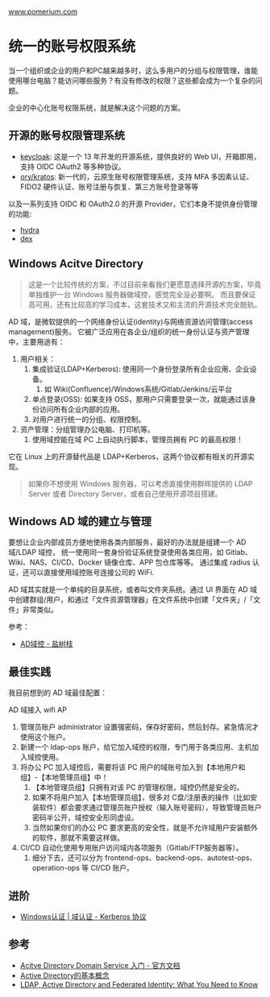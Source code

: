 www.pomerium.com

# 统一的账号权限系统

当一个组织或企业的用户和PC越来越多时，这么多用户的分组与权限管理，谁能使用哪台电脑？能访问哪些服务？有没有修改的权限？这些都会成为一个复杂的问题。

企业的中心化账号权限系统，就是解决这个问题的方案。

## 开源的账号权限管理系统

- [keycloak](https://github.com/keycloak/keycloak): 这是一个 13 年开发的开源系统，提供良好的 Web UI，开箱即用，支持 OIDC OAuth2 等多种协议。
- [ory/kratos](https://github.com/ory/kratos): 新一代的，云原生账号权限管理系统，支持 MFA 多因素认证、FIDO2 硬件认证、账号注册与恢复、第三方账号登录等等

以及一系列支持 OIDC 和 OAuth2.0  的开源 Provider，它们本身不提供身份管理的功能:

- [hydra](https://github.com/ory/hydra)
- [dex](https://github.com/dexidp/dex)


## Windows Acitve Directory

>这是一个比较传统的方案，不过目前来看我们更愿意选择开源的方案，毕竟单独维护一台 Windows 服务器做域控，感觉完全没必要啊。
>而且要保证高可用，还有比较高的学习成本，这套技术又和主流的开源技术完全脱轨。

AD 域，是微软提供的一个网络身份认证(identity)与网络资源访问管理(access management)服务。
它被广泛应用在各企业/组织的统一身份认证与资产管理中，主要用途有：

1. 用户相关：
   1. 集成验证(LDAP+Kerberos): 使用同一个身份登录所有企业应用、企业设备。
      1. 如 Wiki(Confluence)/Windows系统/Gitlab/Jenkins/云平台
   2. 单点登录(OSS): 如果支持 OSS，那用户只需要登录一次，就能通过该身份访问所有企业内部的应用。
   3. 对用户进行统一的分组、权限控制。
2. 资产管理：分组管理办公电脑、打印机等。
   1. 使用域控能在域 PC 上自动执行脚本，管理员拥有 PC 的最高权限！

它在 Linux 上的开源替代品是 LDAP+Kerberos，这两个协议都有相关的开源实现。

>如果你不想使用 Windows 服务器，可以考虑直接使用群晖提供的 LDAP Server 或者 Directory Server，或者自己使用开源项目搭建。

## Windows AD 域的建立与管理

要想让企业内部成员方便地使用各类内部服务，最好的办法就是组建一个 AD 域/LDAP 域控，
统一使用同一套身份验证系统登录使用各类应用，如 Gitlab、Wiki、NAS、CI/CD、Docker 镜像仓库、APP 包仓库等等。
通过集成 radius 认证，还可以直接使用域控账号连接公司的 WiFi.

AD 域其实就是一个单纯的目录系统，或者叫文件夹系统。通过 UI 界面在 AD 域中创建群组/用户，和通过「文件资源管理器」在文件系统中创建「文件夹」/「文件」非常类似。

参考：

- [AD域控 - 盐树枝](https://zhuanlan.zhihu.com/p/102694636)

## 最佳实践

我目前想到的 AD 域最佳配置：

AD 域接入 wifi AP

1. 管理员账户 administrator 设置强密码，保存好密码，然后封存。紧急情况才使用这个账户。
2. 新建一个 ldap-ops 账户，给它加入域控的权限，专门用于各类应用、主机加入域控使用。
3. 将办公 PC 加入域控后，需要将该 PC 用户的域账号加入到【本地用户和组】-【本地管理员组】中！
   1. 【本地管理员组】只拥有对该 PC 的管理权限，域控仍然是安全的。
   2. 如果不将用户加入【本地管理员组】，很多对 C盘/注册表的操作（比如安装软件）都会要求通过管理员账户授权（输入账号密码），导致管理员账户密码半公开，域控安全形同虚设。
   3. 当然如果你们的办公 PC 要求更高的安全性，就是不允许域用户安装额外的软件，那就不需要这样做。
4. CI/CD 自动化使用专用账户访问域内各项服务（Gitlab/FTP服务器等）。
   1. 细分下去，还可以分为 frontend-ops、backend-ops、autotest-ops、operation-ops 等 CI/CD 账户。


## 进阶

- [Windows认证 | 域认证 - Kerberos 协议](https://zhuanlan.zhihu.com/p/89399579)

## 参考

- [Acitve Directory Domain Service 入门 - 官方文档](https://docs.microsoft.com/zh-cn/windows-server/identity/ad-ds/ad-ds-getting-started)
- [Active Directory的基本概念](https://www.cnblogs.com/IFire47/p/6672176.html)
- [LDAP, Active Directory and Federated Identity: What You Need to Know](https://doubleoctopus.com/blog/ldap-active-directory-and-federated-identity-what-you-need-to-know/)